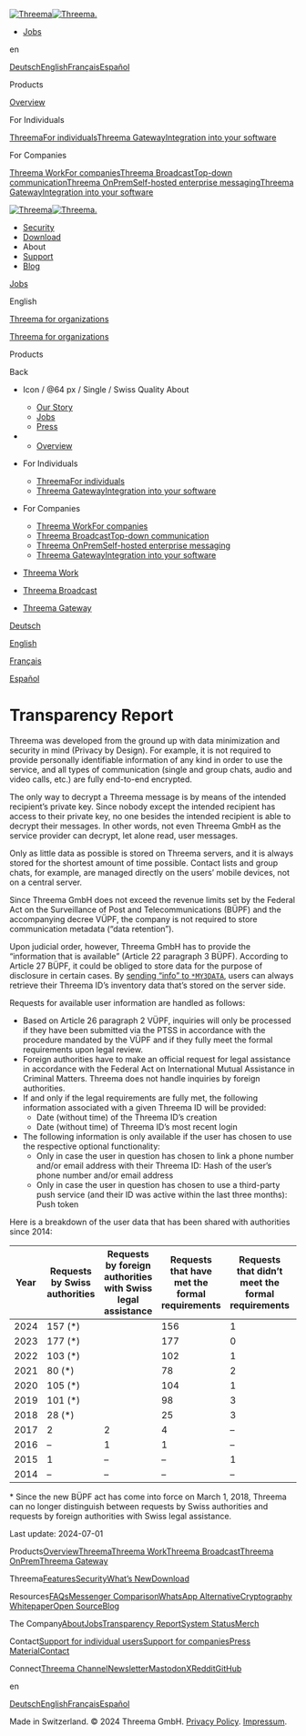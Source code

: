 [![Threema](/images/icons/threema-icon.svg)](https://threema.ch/en/secure-messenger)[![Threema.](/images/logo.svg)](https://threema.ch/en/secure-messenger)

* [Jobs](https://threema.ch/en/jobs)

en

[Deutsch](https://threema.ch/de/transparencyreport)[English](https://threema.ch/en/transparencyreport)[Français](https://threema.ch/fr/transparencyreport)[Español](https://threema.ch/es/transparencyreport)

Products

[Overview](https://threema.ch/en)

For Individuals

[ThreemaFor individuals](https://threema.ch/en/secure-messenger)[Threema GatewayIntegration into your software](https://threema.ch/en/gateway)

For Companies

[Threema WorkFor companies](https://threema.ch/en/work/business-messenger?li=business-solution)[Threema BroadcastTop-down communication](https://threema.ch/en/broadcast)[Threema OnPremSelf-hosted enterprise messaging](https://threema.ch/en/onprem)[Threema GatewayIntegration into your software](https://threema.ch/en/gateway)

[![Threema](/images/icons/threema-icon.svg)](https://threema.ch/en/secure-messenger)[![Threema.](/images/logo.svg)](https://threema.ch/en/secure-messenger)

* [Security](https://threema.ch/en/security)
* [Download](https://threema.ch/en/download)
* About
* [Support](https://threema.ch/en/support)
* [Blog](https://threema.ch/en/blog)

[Jobs](https://threema.ch/en/jobs "Jobs")

English

[Threema for organizations](https://threema.ch/en/work/business-messenger)

[Threema for organizations](https://threema.ch/en/work/business-messenger)

Products

Back

* Icon / @64 px / Single / Swiss Quality About
    * [Our Story](https://threema.ch/en/about)
    * [Jobs](https://threema.ch/en/jobs)
    * [Press](https://threema.ch/en/press)

* * [Overview](https://threema.ch/en)

* For Individuals
    
    * [ThreemaFor individuals](https://threema.ch/en/secure-messenger)
    * [Threema GatewayIntegration into your software](https://threema.ch/en/gateway)

* For Companies
    
    * [Threema WorkFor companies](https://threema.ch/en/work/business-messenger?li=business-solution)
    * [Threema BroadcastTop-down communication](https://threema.ch/en/broadcast)
    * [Threema OnPremSelf-hosted enterprise messaging](https://threema.ch/en/onprem)
    * [Threema GatewayIntegration into your software](https://threema.ch/en/gateway)

* [Threema Work](https://work.threema.ch/en/login)
* [Threema Broadcast](https://broadcast.threema.ch/en/login)
* [Threema Gateway](https://gateway.threema.ch/en/login)

[Deutsch](https://threema.ch/de/transparencyreport "Deutsch")

[English](https://threema.ch/en/transparencyreport "English")

[Français](https://threema.ch/fr/transparencyreport "Français")

[Español](https://threema.ch/es/transparencyreport "Español")

Transparency Report
===================

Threema was developed from the ground up with data minimization and security in mind (Privacy by Design). For example, it is not required to provide personally identifiable information of any kind in order to use the service, and all types of communication (single and group chats, audio and video calls, etc.) are fully end-to-end encrypted.

The only way to decrypt a Threema message is by means of the intended recipient’s private key. Since nobody except the intended recipient has access to their private key, no one besides the intended recipient is able to decrypt their messages. In other words, not even Threema GmbH as the service provider can decrypt, let alone read, user messages.

Only as little data as possible is stored on Threema servers, and it is always stored for the shortest amount of time possible. Contact lists and group chats, for example, are managed directly on the users’ mobile devices, not on a central server.

Since Threema GmbH does not exceed the revenue limits set by the Federal Act on the Surveillance of Post and Telecommunications (BÜPF) and the accompanying decree VÜPF, the company is not required to store communication metadata (“data retention”).

Upon judicial order, however, Threema GmbH has to provide the “information that is available” (Article 22 paragraph 3 BÜPF). According to Article 27 BÜPF, it could be obliged to store data for the purpose of disclosure in certain cases. By [sending “info” to `*MY3DATA`](https://threema.ch/en/faq/get_my_data), users can always retrieve their Threema ID’s inventory data that’s stored on the server side.

Requests for available user information are handled as follows:

* Based on Article 26 paragraph 2 VÜPF, inquiries will only be processed if they have been submitted via the PTSS in accordance with the procedure mandated by the VÜPF and if they fully meet the formal requirements upon legal review.
* Foreign authorities have to make an official request for legal assistance in accordance with the Federal Act on International Mutual Assistance in Criminal Matters. Threema does not handle inquiries by foreign authorities.
* If and only if the legal requirements are fully met, the following information associated with a given Threema ID will be provided:
    * Date (without time) of the Threema ID’s creation
    * Date (without time) of Threema ID’s most recent login
* The following information is only available if the user has chosen to use the respective optional functionality:
    * Only in case the user in question has chosen to link a phone number and/or email address with their Threema ID: Hash of the user’s phone number and/or email address
    * Only in case the user in question has chosen to use a third-party push service (and their ID was active within the last three months): Push token

Here is a breakdown of the user data that has been shared with authorities since 2014:

| Year | Requests by Swiss authorities | Requests by foreign authorities with Swiss legal assistance | Requests that have met the formal requirements | Requests that didn’t meet the formal requirements | Provided data (# cases) | Provided data (# IDs) |
| --- | --- | --- | --- | --- | --- | --- |
| 2024 | 157 (\*) |     | 156 | 1   | 147 | 408 |
| 2023 | 177 (\*) |     | 177 | 0   | 170 | 810 |
| 2022 | 103 (\*) |     | 102 | 1   | 97  | 473 |
| 2021 | 80 (\*) |     | 78  | 2   | 71  | 369 |
| 2020 | 105 (\*) |     | 104 | 1   | 98  | 558 |
| 2019 | 101 (\*) |     | 98  | 3   | 93  | 317 |
| 2018 | 28 (\*) |     | 25  | 3   | 25  | 69  |
| 2017 | 2   | 2   | 4   | –   | 3   | 12  |
| 2016 | –   | 1   | 1   | –   | 1   | 1   |
| 2015 | 1   | –   | –   | 1   | –   | –   |
| 2014 | –   | –   | –   | –   | –   | –   |

\* Since the new BÜPF act has come into force on March 1, 2018, Threema can no longer distinguish between requests by Swiss authorities and requests by foreign authorities with Swiss legal assistance.

Last update: 2024-07-01

Products[Overview](https://threema.ch/en "Overview")[Threema](https://threema.ch/en/secure-messenger "Threema")[Threema Work](https://threema.ch/en/work/business-messenger "Threema Work")[Threema Broadcast](https://threema.ch/en/broadcast "Threema Broadcast")[Threema OnPrem](https://threema.ch/en/onprem "Threema OnPrem")[Threema Gateway](https://threema.ch/en/gateway "Threema Gateway")

Threema[Features](https://threema.ch/en/features "Features")[Security](https://threema.ch/en/security "Security")[What’s New](https://threema.ch/en/whats-new "What’s New")[Download](https://threema.ch/en/download "Download")

Resources[FAQs](https://threema.ch/en/support "FAQs")[Messenger Comparison](https://threema.ch/en/messenger-comparison "Messenger Comparison")[WhatsApp Alternative](https://threema.ch/en/why-threema "WhatsApp Alternative")[Cryptography Whitepaper](https://threema.ch/press-files/2_documentation/cryptography_whitepaper.pdf "Cryptography Whitepaper")[Open Source](https://threema.ch/en/open-source "Open Source")[Blog](https://threema.ch/en/blog "Blog")

The Company[About](https://threema.ch/en/about "About")[Jobs](https://threema.ch/en/jobs "Jobs")[Transparency Report](https://threema.ch/en/transparencyreport "Transparency Report")[System Status](https://status.threema.ch/ "System Status")[Merch](https://threema.ch/en/fan-shop "Merch")

Contact[Support for individual users](https://threema.ch/en/support#contact "Support for individual users")[Support for companies](https://threema.ch/en/work/contact "Support for companies")[Press Material](https://threema.ch/en/press "Press Material")[Contact](https://threema.ch/en/contact "Contact")

Connect[Threema Channel](https://threema.ch/en/faq/Threema_Channel "Threema Channel")[Newsletter](https://threema.ch/en/newsletter "Newsletter")[Mastodon](https://mastodon.social/@threemaapp "Mastodon")[X](https://x.com/ThreemaApp "X")[Reddit](https://www.reddit.com/r/threema/ "Reddit")[GitHub](https://github.com/threema-ch "GitHub")

en

[Deutsch](https://threema.ch/de/transparencyreport)[English](https://threema.ch/en/transparencyreport)[Français](https://threema.ch/fr/transparencyreport)[Español](https://threema.ch/es/transparencyreport)

Made in Switzerland. © 2024 Threema GmbH. [Privacy Policy](https://threema.ch/en/privacy). [Impressum](https://threema.ch/en/impressum).